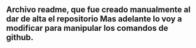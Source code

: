 Archivo readme, que fue creado manualmente al dar de alta el repositorio
Mas adelante lo voy a modificar para manipular los comandos de github.
-----------------------------------------------------------------------------
